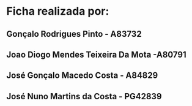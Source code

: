 # Ficha realizada por:

## Gonçalo Rodrigues Pinto - A83732
## Joao Diogo Mendes Teixeira Da Mota -A80791
## José Gonçalo Macedo Costa - A84829 
## José Nuno Martins da Costa - PG42839